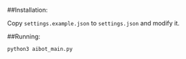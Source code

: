 ##Installation:

Copy `settings.example.json` to `settings.json` and modify it.

##Running:

`python3 aibot_main.py`